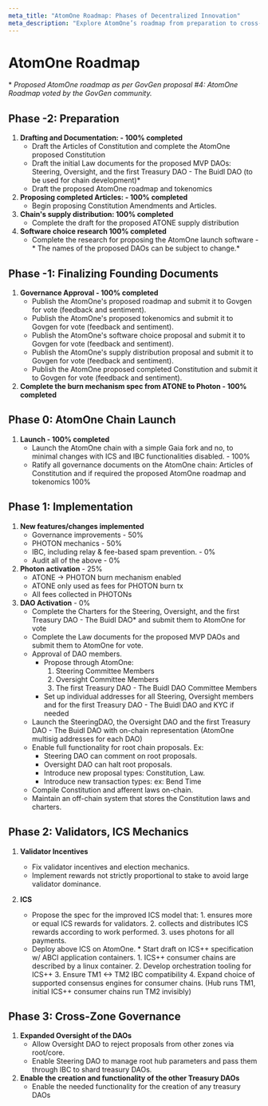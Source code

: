 ```yaml
---
meta_title: "AtomOne Roadmap: Phases of Decentralized Innovation"
meta_description: "Explore AtomOne’s roadmap from preparation to cross-zone governance. Track key milestones and innovations in governance, scalability, and interchain security."
---
```


# AtomOne Roadmap

\* _Proposed AtomOne roadmap as per GovGen proposal #4: AtomOne Roadmap voted by the GovGen community._

<!-- </br>
```progressBar
[["General Completion ", 50]]
``` </br>
</br>
-->

## Phase -2: Preparation

<!--
</br>
```progressBar
[["Completion", 100]]
```
</br>-->

1. **Drafting and Documentation: - 100% completed**
   - Draft the Articles of Constitution and complete the AtomOne proposed Constitution
   - Draft the initial Law documents for the proposed MVP DAOs: Steering, Oversight, and the first Treasury DAO - The Buidl DAO (to be used for chain development)\*
   - Draft the proposed AtomOne roadmap and tokenomics
2. **Proposing completed Articles: - 100% completed**
   - Begin proposing Constitution Amendments and Articles.
3. **Chain's supply distribution: 100% completed**
   - Complete the draft for the proposed ATONE supply distribution
4. **Software choice research 100% completed**
   - Complete the research for proposing the AtomOne launch software
     -\* The names of the proposed DAOs can be subject to change.\*

## Phase -1: Finalizing Founding Documents

<!--
</br>```progressBar

[["Completion", 100]]
```
</br>
-->

1. **Governance Approval - 100% completed**
   - Publish the AtomOne's proposed roadmap and submit it to Govgen for vote (feedback and sentiment).
   - Publish the AtomOne's proposed tokenomics and submit it to Govgen for vote (feedback and sentiment).
   - Publish the AtomOne's software choice proposal and submit it to Govgen for vote (feedback and sentiment).
   - Publish the AtomOne's supply distribution proposal and submit it to Govgen for vote (feedback and sentiment).
   - Publish the AtomOne proposed completed Constitution and submit it to Govgen for vote (feedback and sentiment).
2. **Complete the burn mechanism spec from ATONE to Photon - 100% completed**

## Phase 0: AtomOne Chain Launch

<!-- </br>
```progressBar
[["Completion", 50]]
``` </br>
-->

1. **Launch - 100% completed**
   - Launch the AtomOne chain with a simple Gaia fork and no, to minimal changes with ICS and IBC functionalities disabled. - 100%
   - Ratify all governance documents on the AtomOne chain: Articles of Constitution and if required the proposed AtomOne roadmap and tokenomics 100%

## **Phase 1: Implementation**

<!-- </br>
```progressBar
[["Completion", 25]]
```
</br>
 -->

1. **New features/changes implemented**
   - Governance improvements - 50%
   - PHOTON mechanics - 50%
   - IBC, including relay & fee-based spam prevention. - 0%
   - Audit all of the above - 0%
2. **Photon activation** - 25%
   - ATONE -> PHOTON burn mechanism enabled
   - ATONE only used as fees for PHOTON burn tx
   - All fees collected in PHOTONs
3. **DAO Activation** - 0%
   - Complete the Charters for the Steering, Oversight, and the first Treasury DAO - The Buidl DAO\* and submit them to AtomOne for vote
   - Complete the Law documents for the proposed MVP DAOs and submit them to AtomOne for vote.
   - Approval of DAO members.
     - Propose through AtomOne:
       1. Steering Committee Members
       2. Oversight Committee Members
       3. The first Treasury DAO - The Buidl DAO Committee Members
     - Set up individual addresses for all Steering, Oversight members and for the first Treasury DAO - The Buidl DAO and KYC if needed
   - Launch the SteeringDAO, the Oversight DAO and the first Treasury DAO - The Buidl DAO with on-chain representation (AtomOne multisig addresses for each DAO)
   - Enable full functionality for root chain proposals. Ex:
     - Steering DAO can comment on root proposals.
     - Oversight DAO can halt root proposals.
     - Introduce new proposal types: Constitution, Law.
     - Introduce new transaction types: ex: Bend Time
   - Compile Constitution and afferent laws on-chain.
   - Maintain an off-chain system that stores the Constitution laws and charters.

## Phase 2: Validators, ICS Mechanics

<!-- </br> ```progressBar
[["Completion", 0]]
``` </br> -->

1. **Validator Incentives**

   - Fix validator incentives and election mechanics.
   - Implement rewards not strictly proportional to stake to avoid large validator dominance.

2. **ICS**
   - Propose the spec for the improved ICS model that: 1. ensures more or equal ICS rewards for validators. 2. collects and distributes ICS rewards according to work performed. 3. uses photons for all payments.
   - Deploy above ICS on AtomOne. \* Start draft on ICS++ specification w/ ABCI application containers. 1. ICS++ consumer chains are described by a linux container. 2. Develop orchestration tooling for ICS++ 3. Ensure TM1 &lt;-> TM2 IBC compatibility 4. Expand choice of supported consensus engines for consumer chains. (Hub runs TM1, initial ICS++ consumer chains run TM2 invisibly)

## Phase 3: Cross-Zone Governance

<!-- </br>
```progressBar
[["Completion", 0]]
```
</br>
-->

1. **Expanded Oversight of the DAOs**
   - Allow Oversight DAO to reject proposals from other zones via root/core.
   - Enable Steering DAO to manage root hub parameters and pass them through IBC to shard treasury DAOs.
2. **Enable the creation and functionality of the other Treasury DAOs**
   - Enable the needed functionality for the creation of any treasury DAOs
